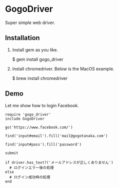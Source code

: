 # GogoDriver

Super simple web driver.

## Installation

1. Install gem as you like. 

    $ gem install gogo_driver
    
2. Install chromedriver. Below is the MacOS example.

    $ brew install chromedriver


## Demo

Let me show how to login Facebook.

```
require 'gogo_driver'
include GogoDriver

go('https://www.facebook.com/')

find('input#email').fill('mail@gogotanaka.com')

find('input#pass').fill('password')

submit

if driver.has_text?('メールアドレスが正しくありません')
  # ログインエラー後の処理
else
  # ログイン成功時の処理
end
```

